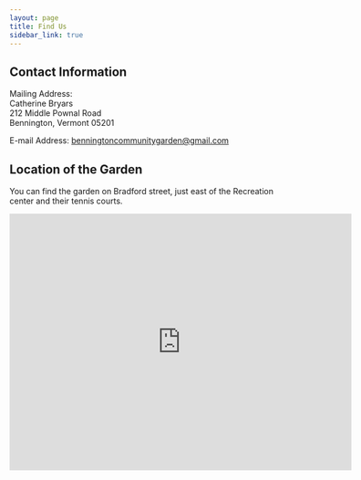 ```yaml
---
layout: page
title: Find Us
sidebar_link: true
---
```


## Contact Information

Mailing Address:<br/>
Catherine Bryars <br/>
212 Middle Pownal Road <br/>
Bennington, Vermont 05201<br/>  

E-mail Address: <a mailto="info@benningtongarden.com">benningtoncommunitygarden@gmail.com</a>

## Location of the Garden

You can find the garden on Bradford street, just east of the Recreation center and their tennis courts.
<iframe src="https://www.google.com/maps/embed?pb=!1m17!1m11!1m3!1d1675.4589110304794!2d-73.18578272834239!3d42.88083615655758!2m2!1f0!2f0!3m2!1i1024!2i768!4f13.1!3m3!1m2!1s0x89e096650a9ef8b5%3A0x2e0640fbd8bf1107!2sBennington+Recreation+Center!5e1!3m2!1sen!2sus!4v1525223148914" width="600" height="450" frameborder="0" style="border:0" allowfullscreen></iframe>


